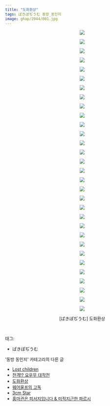 ```yaml
---
title: "도화환상"
tags: ぱきぽぢうむ 동방_동인지
image: ghap/2944/001.jpg
---
```

<div class="article">
<p style="text-align: center; clear: none; float: none;"><img src="{{ site.nasurl }}/ghap/2944/001.jpg"/></p>
<p style="text-align: center; clear: none; float: none;"><img src="{{ site.nasurl }}/ghap/2944/002.jpg"/></p>
<p style="text-align: center; clear: none; float: none;"><img src="{{ site.nasurl }}/ghap/2944/003.jpg"/></p>
<p style="text-align: center; clear: none; float: none;"><img src="{{ site.nasurl }}/ghap/2944/004.jpg"/></p>
<p style="text-align: center; clear: none; float: none;"><img src="{{ site.nasurl }}/ghap/2944/005.jpg"/></p>
<p style="text-align: center; clear: none; float: none;"><img src="{{ site.nasurl }}/ghap/2944/006.jpg"/></p>
<p style="text-align: center; clear: none; float: none;"><img src="{{ site.nasurl }}/ghap/2944/007.jpg"/></p>
<p style="text-align: center; clear: none; float: none;"><img src="{{ site.nasurl }}/ghap/2944/008.jpg"/></p>
<p style="text-align: center; clear: none; float: none;"><img src="{{ site.nasurl }}/ghap/2944/009.jpg"/></p>
<p style="text-align: center; clear: none; float: none;"><img src="{{ site.nasurl }}/ghap/2944/010.jpg"/></p>
<p style="text-align: center; clear: none; float: none;"><img src="{{ site.nasurl }}/ghap/2944/011.jpg"/></p>
<p style="text-align: center; clear: none; float: none;"><img src="{{ site.nasurl }}/ghap/2944/012.jpg"/></p>
<p style="text-align: center; clear: none; float: none;"><img src="{{ site.nasurl }}/ghap/2944/013.jpg"/></p>
<p style="text-align: center; clear: none; float: none;"><img src="{{ site.nasurl }}/ghap/2944/014.jpg"/></p>
<p style="text-align: center; clear: none; float: none;"><img src="{{ site.nasurl }}/ghap/2944/015.jpg"/></p>
<p style="text-align: center; clear: none; float: none;"><img src="{{ site.nasurl }}/ghap/2944/016.jpg"/></p>
<p style="text-align: center; clear: none; float: none;"><img src="{{ site.nasurl }}/ghap/2944/017.jpg"/></p>
<p style="text-align: center; clear: none; float: none;"><img src="{{ site.nasurl }}/ghap/2944/018.jpg"/></p>
<p style="text-align: center; clear: none; float: none;"><img src="{{ site.nasurl }}/ghap/2944/019.jpg"/></p>
<p style="text-align: center; clear: none; float: none;"><img src="{{ site.nasurl }}/ghap/2944/020.jpg"/></p>
<p style="text-align: center; clear: none; float: none;"><img src="{{ site.nasurl }}/ghap/2944/021.jpg"/></p>
<p style="text-align: center; clear: none; float: none;"><img src="{{ site.nasurl }}/ghap/2944/022.jpg"/></p>
<p style="text-align: center; clear: none; float: none;"><img src="{{ site.nasurl }}/ghap/2944/023.jpg"/></p>
<p style="text-align: center; clear: none; float: none;"><img src="{{ site.nasurl }}/ghap/2944/024.jpg"/></p>
<p style="text-align: center; clear: none; float: none;"><img src="{{ site.nasurl }}/ghap/2944/025.jpg"/></p>
<p style="text-align: center; clear: none; float: none;"><img src="{{ site.nasurl }}/ghap/2944/026.jpg"/></p>
<p style="text-align: center; clear: none; float: none;"><img src="{{ site.nasurl }}/ghap/2944/027.jpg"/></p>
<p style="text-align: center; clear: none; float: none;"><img src="{{ site.nasurl }}/ghap/2944/028.jpg"/></p>
<p style="text-align: center; clear: none; float: none;"><img src="{{ site.nasurl }}/ghap/2944/029.jpg"/></p>
<p style="text-align: center; clear: none; float: none;"><img src="{{ site.nasurl }}/ghap/2944/030.jpg"/></p>
<p style="text-align: center; clear: none; float: none;"><img src="{{ site.nasurl }}/ghap/2944/031.jpg"/></p>
<p style="text-align: center; clear: none; float: none;">[ぱきぽぢうむ] 도화환상</p>
<p><br/></p>
</div><div class="tagTrail">
<p>태그: </p>
<ul>
<li>ぱきぽぢうむ</li>
</ul>
</div><div class="another">
<p>'동방 동인지' 카테고리의 다른 글</p>
<ul>
<li><a href="/2016-12-19-ghap_2947">Lost children</a></li>
<li><a href="/2016-12-19-ghap_2945">전격!? 요우무 대작전</a></li>
<li><a href="/2016-12-19-ghap_2944">도화환상</a></li>
<li><a href="/2016-12-19-ghap_2941">웨어울프의 고독</a></li>
<li><a href="/2016-12-17-ghap_2934">3cm Star</a></li>
<li><a href="/2016-12-17-ghap_2930">홍마관은 피서지입니다 &amp; 미적지근한 파르시</a></li>
</ul>
</div><div class="cb_module cb_fluid">
<div class="cb_wrt cb_profile">
</div><!-- commentList close -->
</div>